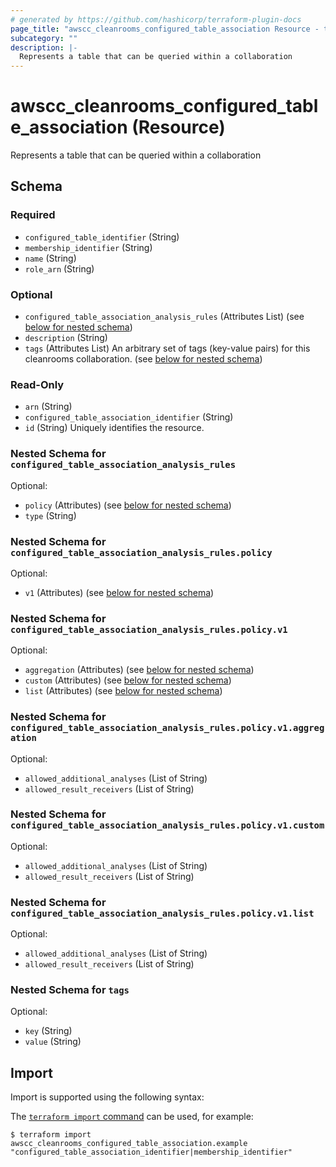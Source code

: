 ```yaml
---
# generated by https://github.com/hashicorp/terraform-plugin-docs
page_title: "awscc_cleanrooms_configured_table_association Resource - terraform-provider-awscc"
subcategory: ""
description: |-
  Represents a table that can be queried within a collaboration
---
```


# awscc_cleanrooms_configured_table_association (Resource)

Represents a table that can be queried within a collaboration



<!-- schema generated by tfplugindocs -->
## Schema

### Required

- `configured_table_identifier` (String)
- `membership_identifier` (String)
- `name` (String)
- `role_arn` (String)

### Optional

- `configured_table_association_analysis_rules` (Attributes List) (see [below for nested schema](#nestedatt--configured_table_association_analysis_rules))
- `description` (String)
- `tags` (Attributes List) An arbitrary set of tags (key-value pairs) for this cleanrooms collaboration. (see [below for nested schema](#nestedatt--tags))

### Read-Only

- `arn` (String)
- `configured_table_association_identifier` (String)
- `id` (String) Uniquely identifies the resource.

<a id="nestedatt--configured_table_association_analysis_rules"></a>
### Nested Schema for `configured_table_association_analysis_rules`

Optional:

- `policy` (Attributes) (see [below for nested schema](#nestedatt--configured_table_association_analysis_rules--policy))
- `type` (String)

<a id="nestedatt--configured_table_association_analysis_rules--policy"></a>
### Nested Schema for `configured_table_association_analysis_rules.policy`

Optional:

- `v1` (Attributes) (see [below for nested schema](#nestedatt--configured_table_association_analysis_rules--policy--v1))

<a id="nestedatt--configured_table_association_analysis_rules--policy--v1"></a>
### Nested Schema for `configured_table_association_analysis_rules.policy.v1`

Optional:

- `aggregation` (Attributes) (see [below for nested schema](#nestedatt--configured_table_association_analysis_rules--policy--v1--aggregation))
- `custom` (Attributes) (see [below for nested schema](#nestedatt--configured_table_association_analysis_rules--policy--v1--custom))
- `list` (Attributes) (see [below for nested schema](#nestedatt--configured_table_association_analysis_rules--policy--v1--list))

<a id="nestedatt--configured_table_association_analysis_rules--policy--v1--aggregation"></a>
### Nested Schema for `configured_table_association_analysis_rules.policy.v1.aggregation`

Optional:

- `allowed_additional_analyses` (List of String)
- `allowed_result_receivers` (List of String)


<a id="nestedatt--configured_table_association_analysis_rules--policy--v1--custom"></a>
### Nested Schema for `configured_table_association_analysis_rules.policy.v1.custom`

Optional:

- `allowed_additional_analyses` (List of String)
- `allowed_result_receivers` (List of String)


<a id="nestedatt--configured_table_association_analysis_rules--policy--v1--list"></a>
### Nested Schema for `configured_table_association_analysis_rules.policy.v1.list`

Optional:

- `allowed_additional_analyses` (List of String)
- `allowed_result_receivers` (List of String)





<a id="nestedatt--tags"></a>
### Nested Schema for `tags`

Optional:

- `key` (String)
- `value` (String)

## Import

Import is supported using the following syntax:

The [`terraform import` command](https://developer.hashicorp.com/terraform/cli/commands/import) can be used, for example:

```shell
$ terraform import awscc_cleanrooms_configured_table_association.example "configured_table_association_identifier|membership_identifier"
```
